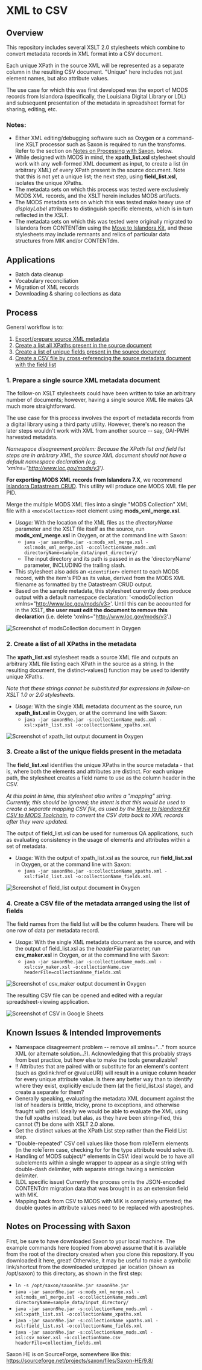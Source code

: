 # XML to CSV

## Overview

This repository includes several XSLT 2.0 stylesheets which combine to convert metadata records in XML format into a CSV document.

Each unique XPath in the source XML will be represented as a separate column in the resulting CSV document. "Unique" here includes not just element names, but also attribute values.

The use case for which this was first developed was the export of MODS records from Islandora (specifically, the Louisiana Digital Library or LDL) and subsequent presentation of the metadata in spreadsheet format for sharing, editing, etc.

### Notes:  

* Either XML editing/debugging software such as Oxygen or a command-line XSLT processor such as Saxon is required to run the transforms. Refer to the section on [Notes on Processing with Saxon](#notes-on-processing-with-saxon), below.
* While designed with MODS in mind, the **xpath_list.xsl** stylesheet should work with any well-formed XML document as input, to create a list (in arbitrary XML) of every XPath present in the source document. Note that this is not yet a unique list; the next step, using **field_list.xsl**, isolates the unique XPaths.
* The metadata sets on which this process was tested were exclusively MODS XML records, and the XSLT herein includes MODS artifacts.  
* The MODS metadata sets on which this was tested make heavy use of *displayLabel* attributes to distinguish specific elements, which is in turn reflected in the XSLT.
* The metadata sets on which this was tested were originally migrated to Islandora from CONTENTdm using the [Move to Islandora Kit](https://github.com/MarcusBarnes/mik), and these stylesheets may include remnants and relics of particular data structures from MIK and/or CONTENTdm.

## Applications

* Batch data cleanup  
* Vocabulary reconciliation
* Migration of XML records
* Downloading & sharing collections as data

## Process

General workflow is to:
1. [Export/prepare source XML metadata](#1-prepare-a-single-source-xml-metadata-document)
1. [Create a list all XPaths present in the source document](#2-create-a-list-of-all-xpaths-in-the-metadata)
1. [Create a list of unique fields present in the source document](#3-create-a-list-of-the-unique-fields-present-in-the-metadata)
1. [Create a CSV file by cross-referencing the source metadata document with the field list](#4-create-a-csv-file-of-the-metadata-arranged-using-the-list-of-fields)

### 1. Prepare a single source XML metadata document

The follow-on XSLT stylesheets could have been written to take an arbitrary number of documents; however, having a single source XML file makes QA much more straightforward.

The use case for this process involves the export of metadata records from a digital library using a third party utility. However, there's no reason the later steps wouldn't work with XML from another source -- say, OAI-PMH harvested metadata.

_Namespace disagreement problem: Because the XPath list and field list steps are in arbitrary XML, the source XML document should not have a default namespace declaration (e.g. 'xmlns="http://www.loc.gov/mods/v3')._

**For exporting MODS XML records from Islandora 7.X**, we recommend [Islandora Datastream CRUD](https://github.com/SFULibrary/islandora_datastream_crud). This utility will produce one MODS XML file per PID.

Merge the multiple MODS XML files into a single "MODS Collection" XML file with a `<modsCollection>` root element using **mods_xml_merge.xsl**.
* _Usage:_ With the location of the XML files as the _directoryName_ parameter and the XSLT file itself as the source, run **mods_xml_merge.xsl** in Oxygen, or at the command line with Saxon:
  * `java -jar saxon9he.jar -s:mods_xml_merge.xsl -xsl:mods_xml_merge.xsl -o:collectionName_mods.xml directoryName=sample_data/input_directory/`  
  * The input directory and its path is passed in as the 'directoryName' parameter, INCLUDING the trailing slash.  
* This stylesheet also adds an `<identifier>` element to each MODS record, with the item's PID as its value, derived from the MODS XML filename as formatted by the Datastream CRUD output.
* Based on the sample metadata, this stylesheet currently does produce output with a default namespace declaration: '<modsCollection xmlns="http://www.loc.gov/mods/v3>'. Until this can be accounted for in the XSLT, **the user must edit the document to remove this declaration** (i.e. delete 'xmlns="http://www.loc.gov/mods/v3'.)

![Screenshot of modsCollection document in Oxygen](assets/modsCollection_oxygen.png)

### 2. Create a list of all XPaths in the metadata

The **xpath_list.xsl** stylesheet reads a source XML file and outputs an arbitrary XML file listing each XPath in the source as a string. In the resulting document, the distinct-values() function may be used to identify unique XPaths.

_Note that these strings cannot be substituted for expressions in follow-on XSLT 1.0 or 2.0 stylesheets._

* _Usage:_ With the single XML metadata document as the source, run **xpath_list.xsl** in Oxygen, or at the command line with Saxon:
  * `java -jar saxon9he.jar -s:collectionName_mods.xml -xsl:xpath_list.xsl -o:collectionName_xpaths.xml`

![Screenshot of xpath_list output document in Oxygen](assets/xpath_list_output.png)

### 3. Create a list of the unique fields present in the metadata

The **field_list.xsl** identifies the unique XPaths in the source metadata - that is, where both the elements and attributes are distinct. For each unique path, the stylesheet creates a field name to use as the column header in the CSV.

_At this point in time, this stylesheet also writes a "mapping" string. Currently, this should be ignored; the intent is that this would be used to create a separate mapping CSV file, as used by the [Move to Islandora Kit CSV to MODS Toolchain](https://github.com/MarcusBarnes/mik/wiki/Toolchain:-CSV-single-file-objects), to convert the CSV data back to XML records after they were updated._

The output of field_list.xsl can be used for numerous QA applications, such as evaluating consistency in the usage of elements and attributes within a set of metadata.

* _Usage:_ With the output of xpath_list.xsl as the source, run **field_list.xsl** in Oxygen, or at the command line with Saxon:
  * `java -jar saxon9he.jar -s:collectionName_xpaths.xml -xsl:field_list.xsl -o:collectionName_fields.xml`

![Screenshot of field_list output document in Oxygen](assets/field_list_output.png)

### 4. Create a CSV file of the metadata arranged using the list of fields

The field names from the field list will be the column headers. There will be one row of data per metadata record.

* _Usage:_ With the single XML metadata document as the source, and with the output of field_list.xsl as the _headerFile_ parameter, run **csv_maker.xsl** in Oxygen, or at the command line with Saxon:
  * `java -jar saxon9he.jar -s:collectionName_mods.xml -xsl:csv_maker.xsl -o:collectionName.csv headerFile=collectionName_fields.xml`

![Screenshot of csv_maker output document in Oxygen](assets/csv_maker_output.png)

The resulting CSV file can be opened and edited with a regular spreadsheet-viewing application.

![Screenshot of CSV in Google Sheets](assets/csv_sheets.png)

## Known Issues & Intended Improvements

* Namespace disagreement problem -- remove all xmlns="..." from source XML (or alternate solution...?). Acknowledging that this probably strays from best practice, but how else to make the tools generalizable?
* !! Attributes that are paired with or substitute for an element's content (such as @xlink:href or @valueURI) will result in a unique column header for every unique attribute value. Is there any better way than to identify where they exist, explicitly exclude them (at the field_list.xsl stage), and create a separate <field> for them?
* Generally speaking, evaluating the metadata XML document against the list of headers is brittle, tricky, prone to exceptions, and otherwise fraught with peril. Ideally we would be able to evaluate the XML using the full xpaths instead, but alas, as they have been string-ified, this cannot (?) be done with XSLT 2.0 alone.   
* Get the distinct values at the XPath List step rather than the Field List step.
* "Double-repeated" CSV cell values like those from roleTerm elements (in the roleTerm case, checking for for the type attribute would solve it).
* Handling of MODS subject/* elements in CSV: ideal would be to have all subelements within a single <subject> wrapper to appear as a single string with double-dash delimiter, with separate <subject> strings having a semicolon delimiter.
* (LDL specific issue) Currently the process omits the JSON-encoded CONTENTdm migration data that was brought in as an extension field with MIK.
* Mapping back from CSV to MODS with MIK is completely untested; the double quotes in attribute values need to be replaced with apostrophes.

## Notes on Processing with Saxon

First, be sure to have downloaded Saxon to your local machine. The example commands here (copied from above) assume that it is available from the root of the directory created when you clone this repository. If you downloaded it here, great! Otherwise, it may be useful to make a symbolic link/shortcut from the downloaded unzipped .jar location (shown as /opt/saxon) to this directory, as shown in the first step:

* `ln -s /opt/saxon/saxon9he.jar saxon9he.jar`
* `java -jar saxon9he.jar -s:mods_xml_merge.xsl -xsl:mods_xml_merge.xsl -o:collectionName_mods.xml directoryName=sample_data/input_directory/`
 * `java -jar saxon9he.jar -s:collectionName_mods.xml -xsl:xpath_list.xsl -o:collectionName_xpaths.xml`
 * `java -jar saxon9he.jar -s:collectionName_xpaths.xml -xsl:field_list.xsl -o:collectionName_fields.xml`
 * `java -jar saxon9he.jar -s:collectionName_mods.xml -xsl:csv_maker.xsl -o:collectionName.csv headerFile=collection_fields.xml`

Saxon HE is on SourceForge, somewhere like this: https://sourceforge.net/projects/saxon/files/Saxon-HE/9.8/
